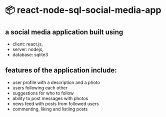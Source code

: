 # 📦 react-node-sql-social-media-app
## a social media application built using <br>
- client: react.js, <br>
- server: nodejs, <br>
- database: sqlite3 <br>

## features of the application include:
- user profile with a description and a photo
- users following each other
- suggestions for who to follow
- ability to post messages with photos
- news feed with posts from followed users
- commenting, liking and listiing posts
